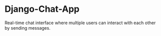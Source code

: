 # Django-Chat-App
Real-time chat interface where multiple users can interact with each other by sending messages.
